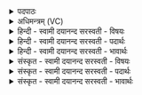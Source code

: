 <details><summary>पदपाठः</summary>

सम्। अ॒ख्ये॒। दे॒व्या। धि॒या। सम्। दक्षि॑णया। उ॒रुच॑क्ष॒सेत्यु॒रुऽच॑क्षसा। मा। मे॒। आयुः॑। प्र। मो॒षीः॒। मोऽइति॒ मो। अ॒हम्। तव॑। वी॒रम्। वि॒दे॒य॒। तव॑। देवि॒। संदृशीति॑ स॒म्ऽदृशि॑। २३।
</details>

<details><summary>अधिमन्त्रम् (VC)</summary>

- वाग्विद्युतौ देवते
- वत्स ऋषिः
- आस्तारपङ्क्तिः
- पञ्चमः
</details>

<details><summary>हिन्दी - स्वामी दयानन्द सरस्वती  - विषयः</summary>

इन दोनों का किस प्रकार उपयोग करना चाहिये, इस विषय का उपदेश अगले मन्त्र में किया है ॥
</details>

<details><summary>हिन्दी - स्वामी दयानन्द सरस्वती  - पदार्थः</summary>

पदार्थान्वयभाषाः -  हे विद्वन् मनुष्य ! जैसे (अहम्) मैं (दक्षिणया) ज्ञानसाधक अज्ञाननाशक (उरुचक्षसा) बहुत प्रकट वचन वा दर्शनयुक्त (देव्या) देदीप्यमान (धिया) प्रज्ञा वा कर्म से (तव) उस (देवि) सर्वोत्कृष्ट गुणों से युक्त वाणी वा बिजुली के (संदृशि) अच्छे प्रकार देखने योग्य व्यवहार में जीवन को (समख्ये) कथन से प्रकट करता हूँ वह (मे) मेरे (आयुः) जीवन को (मा प्रमोषीः) नाश न करे, उसको मैं अविद्या से नष्ट न करूँ (तव) हे सब के मित्र ! अन्याय से आपके (वीरम्) शूरवीर को (मो संविदेय) प्राप्त न होऊँ, वैसे ही तू भी पूर्वोक्त सब करके अन्याय से मेरे शूरवीरों को प्राप्त मत हो ॥२३॥
</details>

<details><summary>हिन्दी - स्वामी दयानन्द सरस्वती  - भावार्थः</summary>

भावार्थभाषाः -  इस मन्त्र में वाचकलुप्तोपमालङ्कार है। मनुष्यों को योग्य है कि शुद्ध कर्म वा प्रज्ञा से वाणी वा बिजुली की विद्या को ग्रहण कर उमर को बढ़ा और विद्यादि उत्तम-उत्तम गुणों में अपने सन्तान और वीरों को सम्पादन करके सदा सुखी रहें ॥२३॥
</details>

<details><summary>संस्कृत - स्वामी दयानन्द सरस्वती  - विषयः</summary>

एतयोः कथमुपयोगः कार्य्य इत्युपदिश्यते ॥
</details>

<details><summary>संस्कृत - स्वामी दयानन्द सरस्वती  - पदार्थः</summary>

पदार्थान्वयभाषाः -  हे विद्वन्मनुष्य ! यथाहं दक्षिणयोरुचक्षसा देव्या धिया तव देवि तस्या दिव्यगुणैर्विराजमानाया वाचो विद्युतो वा संदृशि जीवनं समख्ये, सा मे ममायुर्मा प्रमोषीः खण्डनं न कुर्य्यादहमेतां समख्ये प्रख्यातां कुर्य्यामन्यायेन तव वीरं मो मा संविदेय, तथैव त्वमेतत् सर्वमाचर्य्यान्यायेनापि मम वीरं च मा संविन्दस्व ॥२३॥
</details>

<details><summary>संस्कृत - स्वामी दयानन्द सरस्वती  - भावार्थः</summary>

भावार्थभाषाः -  अत्र वाचकलुप्तोपमालङ्कारः। मनुष्यैः शुद्धाभ्यां कर्मप्रज्ञाभ्यां वाग्विद्युद्विद्यां संगृह्य जीवनं वर्धयित्वा विद्यादिसद्गुणेषु वीरान् सम्पाद्य सदा सुखयितव्यम् ॥२३॥
</details>